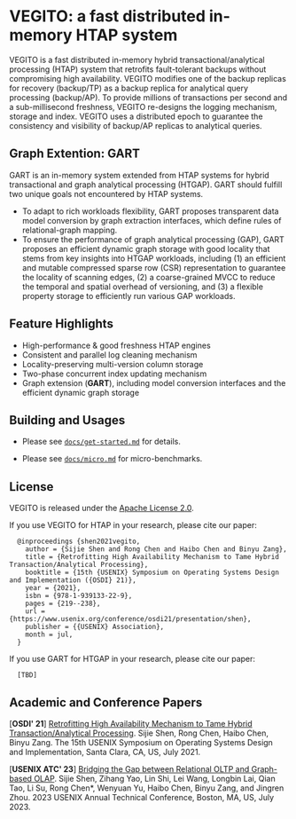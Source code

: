 # VEGITO: a fast distributed in-memory HTAP system

VEGITO is a fast distributed in-memory hybrid transactional/analytical processing (HTAP) system that retrofits fault-tolerant backups without compromising high availability. VEGITO modifies one of the backup replicas for recovery (backup/TP) as a backup replica for analytical query processing (backup/AP). To provide millions of transactions per second and a sub-millisecond freshness, VEGITO re-designs the logging mechanism, storage and index. VEGITO uses a distributed epoch to guarantee the consistency and visibility of backup/AP replicas to analytical queries.

## Graph Extention: GART
GART is an in-memory system extended from HTAP systems for hybrid transactional
and graph analytical processing (HTGAP).
GART should fulfill two unique goals not encountered by HTAP systems.

- To adapt to rich workloads flexibility, GART proposes transparent data
model conversion by graph extraction interfaces, which define rules of
relational-graph mapping.
- To ensure the performance of graph analytical processing (GAP), GART proposes an efficient dynamic graph storage with good locality that stems from
key insights into HTGAP workloads, including
(1) an efficient and mutable compressed sparse row (CSR) representation to
guarantee the locality of scanning edges,
(2) a coarse-grained MVCC to reduce the temporal and spatial overhead of
versioning,
and (3) a flexible property storage to efficiently run various GAP workloads.

## Feature Highlights

- High-performance & good freshness HTAP engines
- Consistent and parallel log cleaning mechanism
- Locality-preserving multi-version column storage
- Two-phase concurrent index updating mechanism
- Graph extension (**GART**), including model conversion interfaces and the
  efficient dynamic graph storage

## Building and Usages

- Please see [`docs/get-started.md`](docs/get-started.md) for details.

- Please see [`docs/micro.md`](docs/micro.md) for micro-benchmarks.


## License

VEGITO is released under the [Apache License 2.0](http://www.apache.org/licenses/LICENSE-2.0.html).

If you use VEGITO for HTAP in your research, please cite our paper:
```
  @inproceedings {shen2021vegito,
    author = {Sijie Shen and Rong Chen and Haibo Chen and Binyu Zang},
    title = {Retrofitting High Availability Mechanism to Tame Hybrid Transaction/Analytical Processing},
    booktitle = {15th {USENIX} Symposium on Operating Systems Design and Implementation ({OSDI} 21)},
    year = {2021},
    isbn = {978-1-939133-22-9},
    pages = {219--238},
    url = {https://www.usenix.org/conference/osdi21/presentation/shen},
    publisher = {{USENIX} Association},
    month = jul,
  }
```

If you use GART for HTGAP in your research, please cite our paper:
```
  [TBD]
```


## Academic and Conference Papers

[**OSDI' 21**] [Retrofitting High Availability Mechanism to Tame Hybrid Transaction/Analytical Processing](https://www.usenix.org/conference/osdi21/presentation/shen). Sijie Shen, Rong Chen, Haibo Chen, Binyu Zang. The 15th USENIX Symposium on Operating Systems Design and Implementation, Santa Clara, CA, US, July 2021.

[**USENIX ATC' 23**] [Bridging the Gap between Relational OLTP and Graph-based OLAP](https://www.usenix.org/conference/atc23/presentation/shen). Sijie Shen, Zihang Yao, Lin Shi, Lei Wang, Longbin Lai, Qian Tao, Li Su, Rong Chen*, Wenyuan Yu, Haibo Chen, Binyu Zang, and Jingren Zhou. 2023 USENIX Annual Technical Conference, Boston, MA, US, July 2023.
